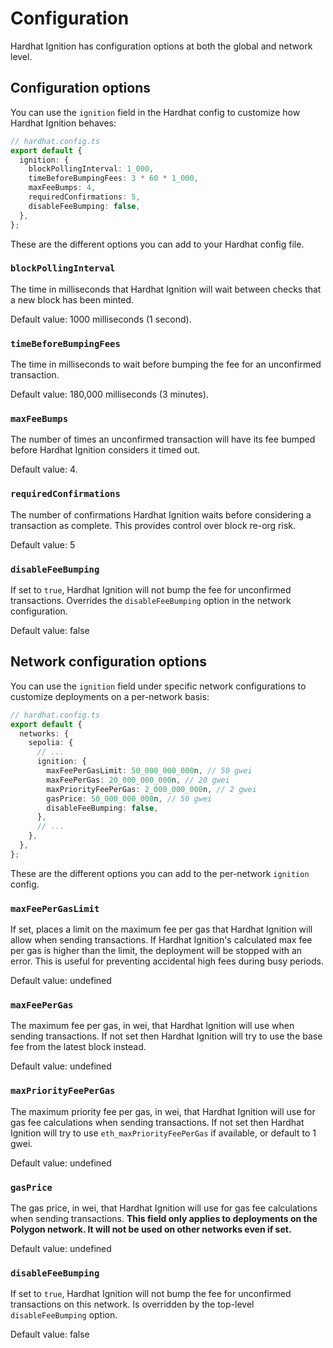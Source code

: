 # Configuration

Hardhat Ignition has configuration options at both the global and network level.

## Configuration options

You can use the `ignition` field in the Hardhat config to customize how Hardhat Ignition behaves:

```typescript
// hardhat.config.ts
export default {
  ignition: {
    blockPollingInterval: 1_000,
    timeBeforeBumpingFees: 3 * 60 * 1_000,
    maxFeeBumps: 4,
    requiredConfirmations: 5,
    disableFeeBumping: false,
  },
};
```

These are the different options you can add to your Hardhat config file.

### `blockPollingInterval`

The time in milliseconds that Hardhat Ignition will wait between checks that a new block has been minted.

Default value: 1000 milliseconds (1 second).

### `timeBeforeBumpingFees`

The time in milliseconds to wait before bumping the fee for an unconfirmed transaction.

Default value: 180,000 milliseconds (3 minutes).

### `maxFeeBumps`

The number of times an unconfirmed transaction will have its fee bumped before Hardhat Ignition considers it timed out.

Default value: 4.

### `requiredConfirmations`

The number of confirmations Hardhat Ignition waits before considering a transaction as complete. This provides control over block re-org risk.

Default value: 5

### `disableFeeBumping`

If set to `true`, Hardhat Ignition will not bump the fee for unconfirmed transactions. Overrides the `disableFeeBumping` option in the network configuration.

Default value: false

## Network configuration options

You can use the `ignition` field under specific network configurations to customize deployments on a per-network basis:

```typescript
// hardhat.config.ts
export default {
  networks: {
    sepolia: {
      // ...
      ignition: {
        maxFeePerGasLimit: 50_000_000_000n, // 50 gwei
        maxFeePerGas: 20_000_000_000n, // 20 gwei
        maxPriorityFeePerGas: 2_000_000_000n, // 2 gwei
        gasPrice: 50_000_000_000n, // 50 gwei
        disableFeeBumping: false,
      },
      // ...
    },
  },
};
```

These are the different options you can add to the per-network `ignition` config.

### `maxFeePerGasLimit`

If set, places a limit on the maximum fee per gas that Hardhat Ignition will allow when sending transactions. If Hardhat Ignition's calculated max fee per gas is higher than the limit, the deployment will be stopped with an error. This is useful for preventing accidental high fees during busy periods.

Default value: undefined

### `maxFeePerGas`

The maximum fee per gas, in wei, that Hardhat Ignition will use when sending transactions. If not set then Hardhat Ignition will try to use the base fee from the latest block instead.

Default value: undefined

### `maxPriorityFeePerGas`

The maximum priority fee per gas, in wei, that Hardhat Ignition will use for gas fee calculations when sending transactions. If not set then Hardhat Ignition will try to use `eth_maxPriorityFeePerGas` if available, or default to 1 gwei.

Default value: undefined

### `gasPrice`

The gas price, in wei, that Hardhat Ignition will use for gas fee calculations when sending transactions. **This field only applies to deployments on the Polygon network. It will not be used on other networks even if set.**

Default value: undefined

### `disableFeeBumping`

If set to `true`, Hardhat Ignition will not bump the fee for unconfirmed transactions on this network. Is overridden by the top-level `disableFeeBumping` option.

Default value: false
